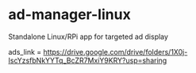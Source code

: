 # ad-manager-linux
Standalone Linux/RPi app for targeted ad display

ads_link = https://drive.google.com/drive/folders/1X0j-IscYzsfbNkYYTq_BcZR7MxiY9KRY?usp=sharing
